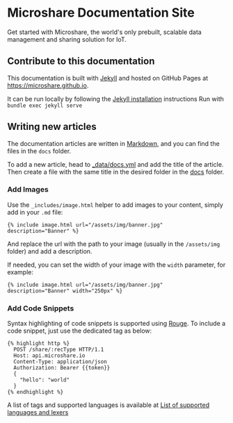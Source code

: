 # Microshare Documentation Site

Get started with Microshare, the world's only prebuilt, scalable data management and sharing solution for IoT.

## Contribute to this documentation
This documentation is built with [Jekyll](https://jekyllrb.com/) and hosted on GitHub Pages at https://microshare.github.io.

It can be run locally by following the [Jekyll installation](https://jekyllrb.com/docs/installation/) instructions
Run with `bundle exec jekyll serve`

## Writing new articles
The documentation articles are written in [Markdown](https://daringfireball.net/projects/markdown/), and you can find the files in the `docs` folder.

To add a new article, head to [_data/docs.yml](_data/docs.yml) and add the title of the article.
Then create a file with the same title in the desired folder in the [docs](docs) folder.

### Add Images
Use the `_includes/image.html` helper to add images to your content, simply add in your `.md` file:

`{% include image.html url="/assets/img/banner.jpg" description="Banner" %}`

And replace the url with the path to your image (usually in the `/assets/img` folder) and add a description.

If needed, you can set the width of your image with the `width` parameter, for example:

`{% include image.html url="/assets/img/banner.jpg" description="Banner" width="250px" %}`

### Add Code Snippets
Syntax highlighting of code snippets is supported using [Rouge](http://rouge.jneen.net/).
To include a code snippet, just use the dedicated tag as below:

```
{% highlight http %}
  POST /share/:recType HTTP/1.1
  Host: api.microshare.io
  Content-Type: application/json
  Authorization: Bearer {{token}}
  {
    "hello": "world"
  }
{% endhighlight %}
```

A list of tags and supported languages is available at [List of supported languages and lexers](https://github.com/jneen/rouge/wiki/List-of-supported-languages-and-lexers)
